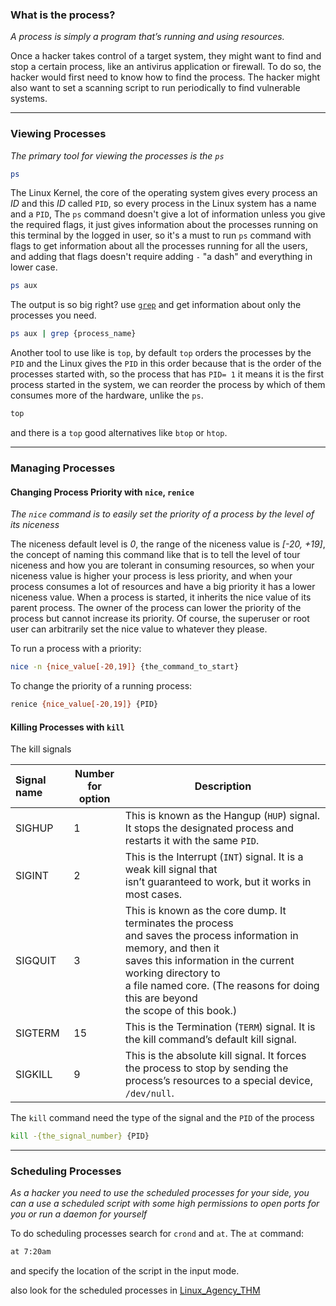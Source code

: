 
### What is the process?
*A process is simply a program that’s running and using resources.*

Once a hacker takes control of a target system, they might want to find and stop a certain process, like an antivirus application or firewall. To do so, the hacker would first need to know how to find the process. The hacker might also want to set a scanning script to run periodically to find vulnerable systems.

---

### Viewing Processes
*The primary tool for viewing the processes is the `ps`*

```bash
ps
```

The Linux Kernel, the core of the operating system gives every process an *ID* and this *ID* called `PID`, so every process in the Linux system has a name and a `PID`, The `ps` command doesn't give a lot of information unless you give the required flags, it just gives information about the processes running on this terminal by the logged in user, so it's a must to run `ps` command with flags to get information about all the processes running for all the users, and adding that flags doesn't require adding `-` "a dash" and everything in lower case.

```bash
ps aux
```

The output is so big right? use [`grep`](Ch1_Sec2_Basic_Commands.md) and get information about only the processes you need.

```bash
ps aux | grep {process_name}
```

Another tool to use like is `top`, by default `top` orders the processes by the `PID` and the Linux gives the `PID` in this order because that is the order of the processes started with, so the process that has `PID= 1` it means it is the first process started in the system, we can reorder the process by which of them consumes more of the hardware, unlike the `ps`.

```bash
top
```

and there is a `top` good alternatives like `btop` or `htop`.

---

### Managing Processes

#### Changing Process Priority with `nice`, `renice`
*The `nice` command is to easily set the priority of a process by the level of its niceness*

The niceness default level is *0*, the range of the niceness value is *[-20, +19]*, the concept of naming this command like that is to tell the level of tour niceness and how you are tolerant in consuming resources, so when your niceness value is higher your process is less priority, and when your process consumes a lot of resources and have a big priority it has a lower niceness value. When a process is started, it inherits the nice value of its parent process. The owner of the process can lower the priority of the process but cannot increase its priority. Of course, the superuser or root user can arbitrarily set the nice value to whatever they please.

To run a process with a priority:
```bash
nice -n {nice_value[-20,19]} {the_command_to_start} 
```

To change the priority of a running process:
```bash
renice {nice_value[-20,19]} {PID}
```

#### Killing Processes with `kill`

The  kill signals

| Signal name | Number<br>for option | Description                                                                                                                                                                                                                                                                  |
| :---------- | -------------------- | ---------------------------------------------------------------------------------------------------------------------------------------------------------------------------------------------------------------------------------------------------------------------------- |
| SIGHUP      | 1                    | This is known as the Hangup (`HUP`) signal. It stops the designated process and restarts it with the same `PID`.                                                                                                                                                             |
| SIGINT      | 2                    | This is the Interrupt (`INT`) signal. It is a weak kill signal that<br>isn’t guaranteed to work, but it works in most cases.                                                                                                                                                 |
| SIGQUIT     | 3                    | This is known as the core dump. It terminates the process<br>and saves the process information in memory, and then it<br>saves this information in the current working directory to<br>a file named core. (The reasons for doing this are beyond<br>the scope of this book.) |
| SIGTERM     | 15                   | This is the Termination (`TERM`) signal. It is the kill command’s default kill signal.                                                                                                                                                                                       |
| SIGKILL     | 9                    | This is the absolute kill signal. It forces the process to stop by sending the process’s resources to a special device, `/dev/null`.                                                                                                                                         |

The `kill` command need the type of the signal and the `PID` of the process
```bash
kill -{the_signal_number} {PID}
```

---

### Scheduling Processes
*As a hacker you need to use the scheduled processes for your side, you can a use a scheduled script with some high permissions to open ports for you or run a daemon for yourself*

To do scheduling processes search for `crond` and `at`.
The `at` command:
```bash
at 7:20am
```
and specify the location of the script in the input mode.

also look for the scheduled processes in [Linux_Agency_THM](LinuxRoom-2.md) 

